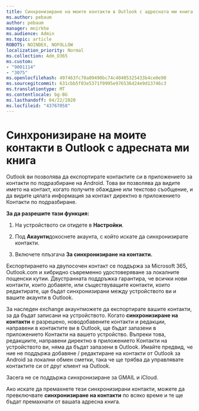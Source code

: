 ```yaml
---
title: Синхронизиране на моите контакти в Outlook с адресната ми книга
ms.author: pebaum
author: pebaum
manager: mnirkhe
ms.audience: Admin
ms.topic: article
ROBOTS: NOINDEX, NOFOLLOW
localization_priority: Normal
ms.collection: Adm_O365
ms.custom:
- "9001114"
- "3075"
ms.openlocfilehash: 497463fc70a09490bc74c40405325433b4ce0e90
ms.sourcegitcommit: 631cbb5f03e5371f0995e976536d24e9d13746c3
ms.translationtype: MT
ms.contentlocale: bg-BG
ms.lasthandoff: 04/22/2020
ms.locfileid: "43767058"
---
```

# <a name="sync-my-outlook-contacts-to-my-address-book"></a>Синхронизиране на моите контакти в Outlook с адресната ми книга

Outlook ви позволява да експортирате контактите си в приложението за контакти по подразбиране на Android. Това ви позволява да видите името на контакт, когато получите обаждане или текстово съобщение, и да видите цялата информация за контакт директно в приложението Контакти по подразбиране.
 
**За да разрешите тази функция:**
 
1. На устройството си отидете в **Настройки**.

2. Под **Акаунти**докоснете акаунта, с който искате да синхронизирате контакти.

3. Включете плъзгача **За синхронизиране на контакти.**
 
Експортирането на двупосочен контакт се поддържа за Microsoft 365, Outlook.com и хибридно съвременно удостоверяване за локалните пощенски кутии. Двустранната поддръжка гарантира, че всички нови контакти, които добавяте, или съществуващите контакти, които редактирате, ще бъдат синхронизирани между устройството ви и вашите акаунти в Outlook.
 
За наследен exchange акаунтможете да експортирате вашите контакти, за да бъдат записани на устройството. Когато **синхронизиране на контакти** е разрешено, новодобавените контакти и редакции, направени в контактите ви в Outlook, ще бъдат запазени в приложението Контакти на вашето устройство. Въпреки това, редакциите, направени директно в приложението Контакти на устройството ви, няма да бъдат запазени в Outlook. Имайте предвид, че ние не поддържа добавяне / редактиране на контакти от Outlook за Android за локални обмен сметки, така че ще трябва да управлявате контактите си от друг клиент на Outlook.
 
Засега не се поддържа синхронизиране за GMAIL и iCloud.
 
Ако искате да премахнете тези синхронизирани контакти, можете да превключвате **синхронизиране на контакти** по всяко време и те ще бъдат премахнати от вашата адресна книга.
